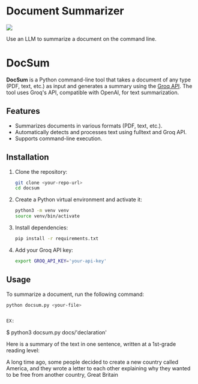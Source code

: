 # Document Summarizer

[![](https://github.com/luisgomez214/docsum/workflows/tests/badge.svg)](https://github.com/luisgomez214/docsum/actions?query=workflow%3Atests)

Use an LLM to summarize a document on the command line.

# DocSum

**DocSum** is a Python command-line tool that takes a document of any type (PDF, text, etc.) as input and generates a summary using the [Groq API](https://console.groq.com/docs/openai). The tool uses Groq's API, compatible with OpenAI, for text summarization.

## Features

- Summarizes documents in various formats (PDF, text, etc.).
- Automatically detects and processes text using fulltext and Groq API.
- Supports command-line execution.

## Installation

1. Clone the repository:
    ```bash
    git clone <your-repo-url>
    cd docsum
    ```

2. Create a Python virtual environment and activate it:
    ```bash
    python3 -m venv venv
    source venv/bin/activate
    ```

3. Install dependencies:
    ```bash
    pip install -r requirements.txt
    ```

4. Add your Groq API key:
    ```bash
    export GROQ_API_KEY='your-api-key'
    ```

## Usage

To summarize a document, run the following command:

```bash
python docsum.py <your-file>


EX:
```
$ python3 docsum.py docs/'declaration'

Here is a summary of the text in one sentence, written at a 1st-grade reading level:

A long time ago, some people decided to create a new country called America, and they wrote a letter to each other explaining why they wanted to be free from another country, Great Britain

```

